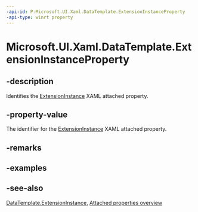 ```yaml
---
-api-id: P:Microsoft.UI.Xaml.DataTemplate.ExtensionInstanceProperty
-api-type: winrt property
---
```


<!-- Property syntax
public Windows.UI.Xaml.DependencyProperty ExtensionInstanceProperty { get; }
-->

# Microsoft.UI.Xaml.DataTemplate.ExtensionInstanceProperty

## -description
Identifies the [ExtensionInstance](datatemplate_extensioninstance.md) XAML attached property.

## -property-value
The identifier for the [ExtensionInstance](datatemplate_extensioninstance.md) XAML attached property.

## -remarks

## -examples

## -see-also

[DataTemplate.ExtensionInstance](datatemplate_extensioninstance.md), [Attached properties overview](/windows/uwp/xaml-platform/attached-properties-overview)

